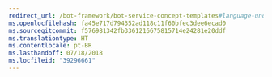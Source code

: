```yaml
---
redirect_url: /bot-framework/bot-service-concept-templates#language-understanding-bot
ms.openlocfilehash: fa45e717d794352ad118c11f60bfec3dee6ecad0
ms.sourcegitcommit: f576981342fb3361216675815714e24281e20ddf
ms.translationtype: HT
ms.contentlocale: pt-BR
ms.lasthandoff: 07/18/2018
ms.locfileid: "39296661"
---
```

